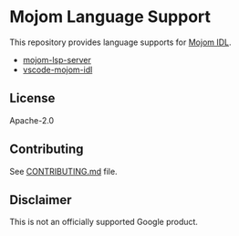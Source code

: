 # Mojom Language Support

This repository provides language supports for [Mojom IDL](https://chromium.googlesource.com/chromium/src/+/master/mojo/public/tools/bindings/README.md).

- [mojom-lsp-server](./server/README.md)
- [vscode-mojom-idl](./vscode-mojom-idl/README.md)

## License

Apache-2.0

## Contributing

See [CONTRIBUTING.md](CONTRIBUTING.md) file.

## Disclaimer

This is not an officially supported Google product.
